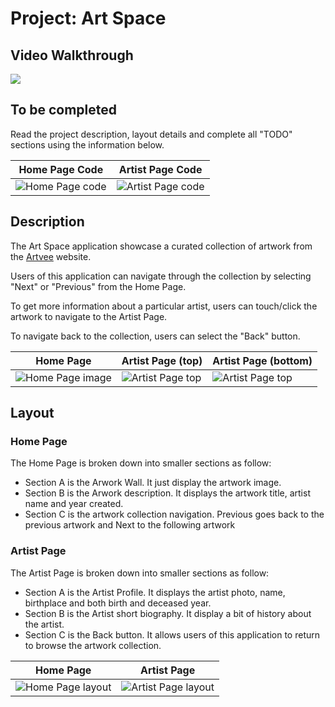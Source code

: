 
# Project: Art Space


## Video Walkthrough

<div>
    <a href="https://www.loom.com/share/ac12db846191418085b18f45f85663a9">
      <img style="max-width:300px;" src="https://cdn.loom.com/sessions/thumbnails/ac12db846191418085b18f45f85663a9-63faf4ce2d07e2e2-full-play.gif">
    </a>
  </div>

## To be completed 

Read the project description, layout details and complete all "TODO" sections using the information below.



| Home Page Code     | Artist Page Code       |
|-----------------|--------------------|
| ![Home Page code](https://i.imgur.com/4dzuzzu.png) | ![Artist Page code](https://i.imgur.com/4dzuzzu.png) |


## Description

The Art Space application showcase a curated collection of artwork from the [Artvee](https://artvee.com/) website.

Users of this application can navigate through the collection by selecting "Next" or "Previous" from the Home Page.

To get more information about a particular artist, users can touch/click the artwork to navigate to the Artist Page. 

To navigate back to the collection, users can select the "Back" button. 

| Home Page       |       Artist Page  (top)      |      Artist Page (bottom) |
|-----------------|-------------------------------|------------------------|
| ![Home Page image](https://i.imgur.com/ftfHuyO.jpeg) | ![Artist Page top](https://i.imgur.com/3Uo8ObY.png) | ![Artist Page top](https://i.imgur.com/QP5iC7S.png) |

## Layout

### Home Page

The Home Page is broken down into smaller sections as follow:

- Section A is the Arwork Wall. It just display the artwork image.
- Section B is the Arwork description. It displays the artwork title, artist name and year created.
- Section C is the artwork collection navigation. Previous goes back to the previous artwork and Next to the following artwork

### Artist Page

The Artist Page is broken down into smaller sections as follow:

- Section A is the Artist Profile. It displays the artist photo, name, birthplace and both birth and deceased year.
- Section B is the Artist short biography. It display a bit of history about the artist.
- Section C is the Back button. It allows users of this application to return to browse the artwork collection.

| Home Page       | Artist Page        |
|-----------------|--------------------|
| ![Home Page layout](https://i.imgur.com/9kmlTq3.png) | ![Artist Page layout](https://i.imgur.com/1UKlu7Z.png) |


